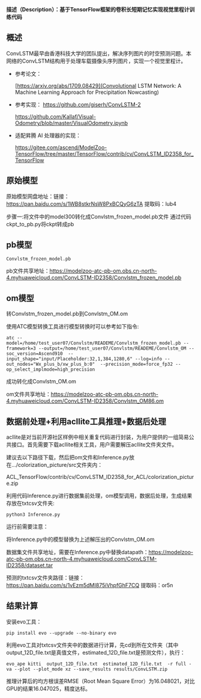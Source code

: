 **描述（Description）：基于TensorFlow框架的卷积长短期记忆实现视觉里程计训练代码** 

<h2 id="概述.md">概述</h2>

ConvLSTM最早由香港科技大学的团队提出，解决序列图片的时空预测问题。本网络的ConvLSTM结构用于处理车载摄像头序列图片，实现一个视觉里程计。

- 参考论文：

    [https://arxiv.org/abs/1709.08429](Convolutional LSTM Network: A Machine Learning Approach for Precipitation Nowcasting)


- 参考实现：
  https://github.com/giserh/ConvLSTM-2
  
  https://github.com/Kallaf/Visual-Odometry/blob/master/VisualOdometry.ipynb


- 适配昇腾 AI 处理器的实现：

  https://gitee.com/ascend/ModelZoo-TensorFlow/tree/master/TensorFlow/contrib/cv/ConvLSTM_ID2358_for_TensorFlow



<h2 id="概述.md">原始模型</h2>

原始模型网盘地址：链接：https://pan.baidu.com/s/1WB8stkrNsW8PxBCQyG6zTA  提取码：lub4



步骤一:将文件中的model300转化成Convlstm_frozen_model.pb文件
通过代码ckpt_to_pb.py将ckpt转成pb



<h2 id="概述.md">pb模型</h2>

```
Convlstm_frozen_model.pb
```
pb文件共享地址：https://modelzoo-atc-pb-om.obs.cn-north-4.myhuaweicloud.com/ConvLSTM-ID2358/Convlstm_frozen_model.pb



<h2 id="概述.md">om模型</h2>

转Convlstm_frozen_model.pb到Convlstm_OM.om

使用ATC模型转换工具进行模型转换时可以参考如下指令:
```
atc --model=/home/test_user07/Convlstm/READEME/Convlstm_frozen_model.pb --framework=3 --output=/home/test_user07/Convlstm/READEME/Convlstm_OM --soc_version=Ascend910  --input_shape="input/Placeholder:32,1,384,1280,6" --log=info --out_nodes="Wx_plus_b/xw_plus_b:0"  --precision_mode=force_fp32 --op_select_implmode=high_precision
```
成功转化成Convlstm_OM.om

om文件共享地址：https://modelzoo-atc-pb-om.obs.cn-north-4.myhuaweicloud.com/ConvLSTM-ID2358/Convlstm_OM86.om



<h2 id="概述.md">数据前处理+利用acllite工具推理+数据后处理</h2>

acllite是对当前开源社区样例中相关重复代码进行封装，为用户提供的一组简易公共接口。首先需要下载acllite相关工具，用户需要解压acllite文件夹文件。

建议去以下路径下载，然后把om文件和Inference.py放在.../colorization_picture/src文件夹内：

ACL_TensorFlow/contrib/cv/ConvLSTM_ID2358_for_ACL/colorization_picture.zip

利用代码Inference.py进行数据集前处理，om模型调用，数据后处理，生成结果存放在txtcsv文件夹:

```
python3 Inference.py
```

运行前需要注意：

将Inference.py中的模型替换为上述解压出的Convlstm_OM.om

数据集文件共享地址，需要在Inference.py中替换datapath：https://modelzoo-atc-pb-om.obs.cn-north-4.myhuaweicloud.com/ConvLSTM-ID2358/dataset.tar

预测的txtcsv文件夹路径：链接：https://pan.baidu.com/s/1vEzm5dMI875iVhpfGhF7CQ   提取码：or5n




<h2 id="概述.md">结果计算</h2>

安装evo工具：
```
pip install evo --upgrade --no-binary evo
```
利用evo工具对txtcsv文件夹中的数据进行计算，先cd到所在文件夹（其中output_12D_file.txt是真值文件，estimated_12D_file.txt是预测文件），执行：

```
evo_ape kitti  output_12D_file.txt  estimated_12D_file.txt  -r full -va --plot --plot_mode xz --save_results results/ConvLSTM.zip

```
推理计算后的均方根误差RMSE（Root Mean Square Error）为16.048021，对比GPU的结果16.047025，精度达标。







